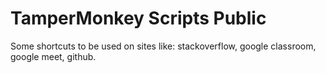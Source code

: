 # TamperMonkey Scripts Public
Some shortcuts to be used on sites like: stackoverflow, google classroom, google meet, github.

